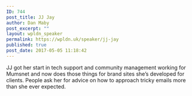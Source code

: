 ```yaml
---
ID: 744
post_title: JJ Jay
author: Dan Maby
post_excerpt: ""
layout: wpldn_speaker
permalink: https://wpldn.uk/speaker/jj-jay
published: true
post_date: 2017-05-05 11:18:42
---
```

JJ got her start in tech support and community management working for Mumsnet and now does those things for brand sites she’s developed for clients. People ask her for advice on how to approach tricky emails more than she ever expected.
